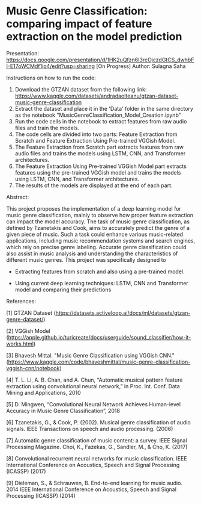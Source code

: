 # Music Genre Classification: comparing impact of feature extraction on the model prediction

Presentation: https://docs.google.com/presentation/d/1HK2uQfzn6I3rcOjczdGtCS_dwhbFI-E17oWCMdf1ip4/edit?usp=sharing [On Progress]
Author: Sulagna Saha

Instructions on how to run the code:
1. Download the GTZAN dataset from the following link: https://www.kaggle.com/datasets/andradaolteanu/gtzan-dataset-music-genre-classification
2. Extract the dataset and place it in the 'Data' folder in the same directory as the notebook "MusicGenreClassification_Model_Creation.ipynb"
3. Run the code cells in the notebook to extract features from raw audio files and train the models.
4. The code cells are divided into two parts: Feature Extraction from Scratch and Feature Extraction Using Pre-trained VGGish Model.
5. The Feature Extraction from Scratch part extracts features from raw audio files and trains the models using LSTM, CNN, and Transformer architectures.
6. The Feature Extraction Using Pre-trained VGGish Model part extracts features using the pre-trained VGGish model and trains the models using LSTM, CNN, and Transformer architectures.
7. The results of the models are displayed at the end of each part.

Abstract:

This project proposes the implementation of a deep learning model for music genre classification, mainly to observe how proper feature extraction can impact the model accuracy. The task of music genre classification, as defined by Tzanetakis and Cook, aims to accurately predict the genre of a given piece of music. Such a task could enhance various music-related applications, including music recommendation systems and search engines, which rely on precise genre labeling. Accurate genre classification could also assist in music analysis and understanding the characteristics of different music genres. This project was specifically designed to 

- Extracting features from scratch and also using a pre-trained model.
  
- Using current deep learning techniques: LSTM, CNN and Transformer model and comparing their predictions


References:

[1] GTZAN Dataset (https://datasets.activeloop.ai/docs/ml/datasets/gtzan-genre-dataset/)

[2] VGGish Model (https://apple.github.io/turicreate/docs/userguide/sound_classifier/how-it-works.html)

[3] Bhavesh Mittal. "Music Genre Classification using VGGish CNN." (https://www.kaggle.com/code/bhaveshmittal/music-genre-classification-vggish-cnn/notebook)

[4] T. L. Li, A. B. Chan, and A. Chun, “Automatic musical pattern feature extraction using convolutional neural network,” in Proc. Int. Conf. Data Mining and Applications, 2010

[5] D. Mingwen, “Convolutional Neural Network Achieves Human-level Accuracy in Music Genre Classification”, 2018

[6] Tzanetakis, G., & Cook, P. (2002). Musical genre classification of audio signals. IEEE Transactions on speech and audio processing. (2006)

[7] Automatic genre classification of music content: a survey. IEEE Signal Processing Magazine. Choi, K., Fazekas, G., Sandler, M., & Cho, K. (2017)

[8] Convolutional recurrent neural networks for music classification. IEEE International Conference on Acoustics, Speech and Signal Processing (ICASSP) (2017)

[9] Dieleman, S., & Schrauwen, B. End-to-end learning for music audio. 2014 IEEE International Conference on Acoustics, Speech and Signal Processing (ICASSP) (2014)




